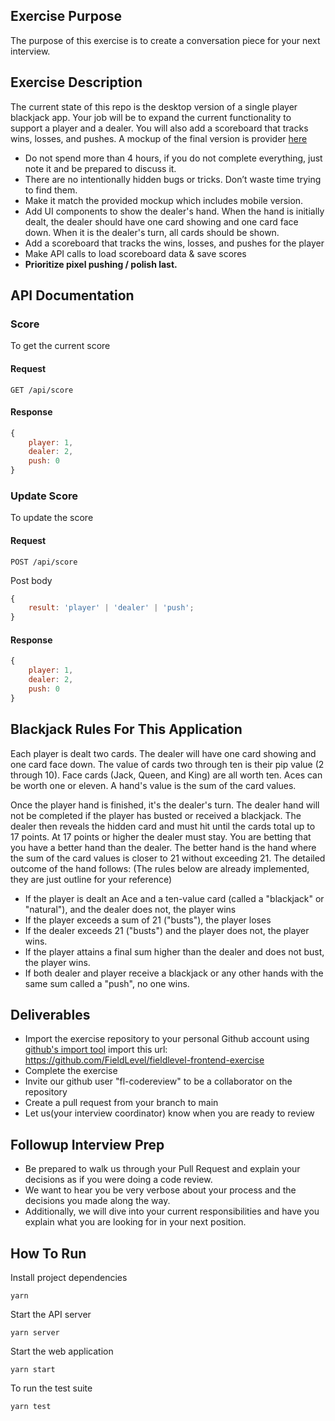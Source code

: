 ## Exercise Purpose

The purpose of this exercise is to create a conversation piece for your next interview.

## Exercise Description

The current state of this repo is the desktop version of a single player blackjack app. Your job will be to expand the current functionality to support a player and a dealer. You will also add a scoreboard that tracks wins, losses, and pushes. A mockup of the final version is provider [here](/assets/blackjack_spec.png)

-   Do not spend more than 4 hours, if you do not complete everything, just note it and be prepared to discuss it.
-   There are no intentionally hidden bugs or tricks. Don’t waste time trying to find them.
-   Make it match the provided mockup which includes mobile version.
-   Add UI components to show the dealer's hand. When the hand is initially dealt, the dealer should have one card showing and one card face down. When it is the dealer's turn, all cards should be shown.
-   Add a scoreboard that tracks the wins, losses, and pushes for the player
-   Make API calls to load scoreboard data & save scores
-   **Prioritize pixel pushing / polish last.**

## API Documentation

### Score

To get the current score

#### Request

```
GET /api/score
```

#### Response

```javascript
{
    player: 1,
    dealer: 2,
    push: 0
}
```

### Update Score

To update the score

#### Request

```
POST /api/score
```

Post body

```javascript
{
    result: 'player' | 'dealer' | 'push';
}
```

#### Response

```javascript
{
    player: 1,
    dealer: 2,
    push: 0
}
```

## Blackjack Rules For This Application

Each player is dealt two cards. The dealer will have one card showing and one card face down.
The value of cards two through ten is their pip value (2 through 10). Face cards (Jack, Queen, and King) are all worth ten. Aces can be worth one or eleven. A hand's value is the sum of the card values.

Once the player hand is finished, it's the dealer's turn. The dealer hand will not be completed if the player has busted or received a blackjack. The dealer then reveals the hidden card and must hit until the cards total up to 17 points. At 17 points or higher the dealer must stay. You are betting that you have a better hand than the dealer. The better hand is the hand where the sum of the card values is closer to 21 without exceeding 21. The detailed outcome of the hand follows: (The rules below are already implemented, they are just outline for your reference)

-   If the player is dealt an Ace and a ten-value card (called a "blackjack" or "natural"), and the dealer does not, the player wins
-   If the player exceeds a sum of 21 ("busts"), the player loses
-   If the dealer exceeds 21 ("busts") and the player does not, the player wins.
-   If the player attains a final sum higher than the dealer and does not bust, the player wins.
-   If both dealer and player receive a blackjack or any other hands with the same sum called a "push", no one wins.

## Deliverables

-   Import the exercise repository to your personal Github account using [github's import tool](https://github.com/new/import) import this url: https://github.com/FieldLevel/fieldlevel-frontend-exercise
-   Complete the exercise
-   Invite our github user "fl-codereview" to be a collaborator on the repository
-   Create a pull request from your branch to main
-   Let us(your interview coordinator) know when you are ready to review

## Followup Interview Prep

-   Be prepared to walk us through your Pull Request and explain your decisions as if you were doing a code review.
-   We want to hear you be very verbose about your process and the decisions you made along the way.
-   Additionally, we will dive into your current responsibilities and have you explain what you are looking for in your next position.

## How To Run

Install project dependencies

`yarn`

Start the API server

`yarn server`

Start the web application

`yarn start`

To run the test suite

`yarn test`

